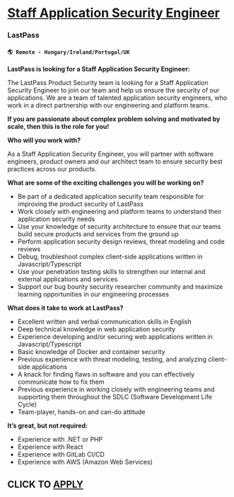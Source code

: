 # [Staff Application Security Engineer](https://www.remotewlb.com/apply/staff-application-security-engineer-108602)  
### LastPass  
#### `🌎 Remote - Hungary/Ireland/Portugal/UK`  

**LastPass is looking for a Staff Application Security Engineer:**

The LastPass Product Security team is looking for a Staff Application Security Engineer to join our team and help us ensure the security of our applications. We are a team of talented application security engineers, who work in a direct partnership with our engineering and platform teams.

**If you are passionate about complex problem solving and motivated by scale, then this is the role for you!**

**Who will you work with?**

As a Staff Application Security Engineer, you will partner with software engineers, product owners and our architect team to ensure security best practices across our products.

**What are some of the exciting challenges you will be working on?**

  * Be part of a dedicated application security team responsible for improving the product security of LastPass
  * Work closely with engineering and platform teams to understand their application security needs
  * Use your knowledge of security architecture to ensure that our teams build secure products and services from the ground up
  * Perform application security design reviews, threat modeling and code reviews
  * Debug, troubleshoot complex client-side applications written in Javascript/Typescript
  * Use your penetration testing skills to strengthen our internal and external applications and services
  * Support our bug bounty security researcher community and maximize learning opportunities in our engineering processes

**What does it take to work at LastPass?**

  * Excellent written and verbal communication skills in English
  * Deep technical knowledge in web application security
  * Experience developing and/or securing web applications written in Javascript/Typescript
  * Basic knowledge of Docker and container security
  * Previous experience with threat modeling, testing, and analyzing client-side applications
  * A knack for finding flaws in software and you can effectively communicate how to fix them
  * Previous experience in working closely with engineering teams and supporting them throughout the SDLC (Software Development Life Cycle)
  * Team-player, hands-on and can-do attitude

**It’s great, but not required:**

  * Experience with .NET or PHP
  * Experience with React
  * Experience with GitLab CI/CD
  * Experience with AWS (Amazon Web Services)

  
## CLICK TO [APPLY](https://www.remotewlb.com/apply/staff-application-security-engineer-108602)


